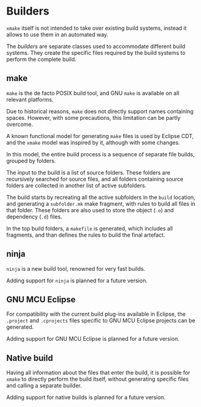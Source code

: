 # Builders

`xmake` itself is not intended to take over existing build systems, instead
it allows to use them in an automated way.

The _builders_ are separate classes used to accommodate different 
build systems. They create the specific files required by the build
systems to perform the complete build.

## make

`make` is the de facto POSIX build tool, and GNU `make` is available on all 
relevant platforms.

Due to historical reasons, `make` does not directly support names 
containing spaces. However, with some precautions, this limitation can
be partly overcome.

A known functional model for generating `make` files is used by Eclipse CDT, 
and the `xmake` model was inspired by it, although with some changes.

In this model, the entire build process is a sequence of separate 
file builds, grouped by folders.

The input to the build is a list of source folders. These folders are 
recursively searched for source files, and all folders containing 
source folders are collected in another list of active subfolders.

The build starts by recreating all the active subfolders in the `build`
location, and generating a `subfolder.mk` make fragment, with 
rules to build all files in that folder. These folders are also
used to store the object (`.o`) and dependency (`.d`) files.

In the top build folders, a `makefile` is generated, which includes
all fragments, and than defines the rules to build the final artefact.

## ninja

`ninja` is a new build tool, renowned for very fast builds.

Adding support for `ninja` is planned for a future version.

## GNU MCU Eclipse

For compatibility with the current build plug-ins available in Eclipse,
the `.project` and `.cprojects` files specific to GNU MCU Eclipse projects 
can be generated.

Adding support for GNU MCU Eclipse is planned for a future version.

## Native build

Having all information about the files that enter the build, 
it is possible for `xmake` to directly perform
the build itself, without generating specific files and calling a 
separate builder.

Adding support for native builds is planned for a future version.
